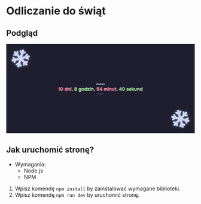 # Odliczanie do świąt

## Podgląd
![Podgląd](.github/assets/img.png)

## Jak uruchomić stronę?
- Wymagania:
  - Node.js
  - NPM

1. Wpisz komendę `npm install` by zainstalować wymagane biblioteki.
2. Wpisz komendę `npm run dev` by uruchomić stronę.